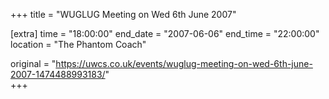 +++
title = "WUGLUG Meeting on Wed 6th June 2007"

[extra]
time = "18:00:00"
end_date = "2007-06-06"
end_time = "22:00:00"
location = "The Phantom Coach"

original = "https://uwcs.co.uk/events/wuglug-meeting-on-wed-6th-june-2007-1474488993183/"    
+++




